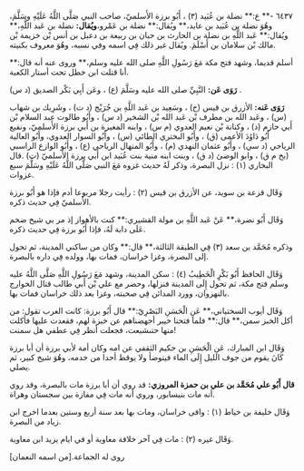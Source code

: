 ٦٤٣٧ -** ع:** نضلة بن عُبَيد (٣) ، أَبُو برزة الأَسلميّ، صاحب النبي صَلَّى اللَّهُ عَلَيْهِ وسَلَّمَ، وهُوَ نضلة بن عُبَيد بن عابد،** ويُقال:** نضلة بن عَمْرو،**ويُقال:** نضلة بن عَبد اللَّهِ،** ويُقال:** عَبد اللَّهِ بن نضلة بن الحارث بن حبان بن ربيعة بن دعبل بن أنس بْن خزيمة بْن مالك بْن سلامان بن أَسْلَمَ. ويُقال غير ذلك فِي اسمه وفي نسبه، وهُوَ معروف بكنيته.

أسلم قديما، وشهد فتح مكة مَعَ رَسُولِ اللَّهِ صلى الله عليه وسلم،** وروى عنه أنه قال:** أنا قتلت ابن خطل تحت أستار الكعبة.

**رَوَى عَن:** النَّبِيِّ صلى الله عليه وسَلَّمَ (ع) ، وعَن أَبِي بَكْر الصديق (د س) .

**رَوَى عَنه:** الأزرق بن قيس (خ) ، وسَعِيد بن عَبد اللَّهِ بن جُرَيْج (د ت) ، وشَرِيك بن شهاب (س) ، وعَبد الله بن مطرف بْن عَبد الله بْن الشخير (د س) ، وأَبُو طالوت عبد السلام بْن أَبي حازم (د) ، وكنانة بْن نعيم العدوي (م س) ، وابنه المغيرة بن أَبي برزة الأَسلميّ، ونفيع أَبُو دَاوُدَ الأعمى (ق) ، وأَبُو البختري الطائي (س) ، وأَبُو السوار العدوي، وأَبُو العالية الرياحي (د سي) ، وأَبُو عثمان النهدي (م) ، وأَبُو المنهال الرياحي (ع) ، وأَبُو الوازع الراسبي (بخ م ق) ، وابو الوضئ (د ق) ، وبنت ابنه منية بنت عُبَيد ابن أَبي برزة الأَسلميّ (ت) .قال البخاري (١) : نزل البصرة، وذكر لَهُ حديث غزوه مَعَ النبي صَلَّى اللَّهُ عَلَيْهِ وسَلَّمَ سبع غزوات.

وَقَال قزعة بن سويد، عن الأزرق بن قيس (٢) : رأيت رجلا مربوعا أدم فإذا هو أَبُو برزة الأَسلميّ فِي حديث ذكره.

وَقَال أَبُو نضرة،** عَنْ عَبد اللَّهِ بن مولة القشيري:** كنت بالأهواز إذ مر بي شيخ ضخم عَلَى دابة لَهُ، فإذا أَبُو برزة فِي حديث ذكره.

وذكره مُحَمَّد بن سعد (٣) فِي الطبقة الثالثة،** قال:** وكان من ساكني المدينة، ثم تحول إلى البصرة، وغزا خراسان، فمات بها، وولده فِي داره بالبصرة.

وَقَال الحافظ أَبُو بَكْرٍ الْخَطِيبُ (٤) : سكن المدينة، وشهد مَعَ رَسُولِ اللَّهِ صَلَّى اللَّهُ عليه وسلم فتح مكة، ثم تحول إِلَى المدينة فنزلها، وحضر مع علي بْن أَبي طالب قتال الخوارج بالنهروان، وورد المدائن فِي صحبته، وغزا بعد ذلك خراسان فمات بها.

وَقَال أيوب السختياني،** عَنِ الْحَسَنِ البَصْرِيّ:** قال أَبُو برزة: كانت العرب تقول: من أكل الخبز سمن،** قال:** فلما فتحنا خيبر أجهضناهم عن خبزة لهم، فقعدت عليها فأكلت منها حتىشبعت، فجعلت أنظر فِي عطفي هل سمنت!

وَقَال ابن المبارك، عَنِ الْحَسَنِ بن حكيم الثقفي عن امه وكان أمة لأبي برزة أن أبا برزة كَانَ يقوم من جوف الليل إِلَى الماء فيتوضأ ولا يوقظ أحدا من خدمه، وهُوَ شيخ كبير، ثم يصلي.

**قال أَبُو علي مُحَمَّد بن علي بن حمزة المروزي:** قد روي أن أبا برزة مات بالبصرة، وقد روي أنه مات بنيسابور، وروي أنه مات فِي مفازة بين سجستان وهراة.

وَقَال خليفة بن خياط (١) : وافى خراسان، ومات بها بعد سنة أربع وستين بعدما اخرج ابن زياد من البصرة.

وَقَال غيره (٢) : مات فِي آخر خلافة معاوية أو في ايام يزيد ابن معاوية.

روى له الجماعة.[من اسمه النعمان]